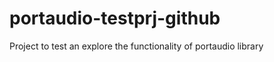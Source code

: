 portaudio-testprj-github
========================

Project to test an explore the functionality of portaudio library
